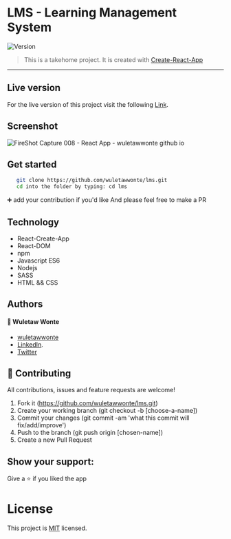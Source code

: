 # LMS - Learning Management System

<img alt="Version" src="https://img.shields.io/badge/version-1.0.0-blue.svg?cacheSeconds=2592000" />

> This is a takehome project. 
> It is created with [Create-React-App](https://github.com/facebook/create-react-app)

---

## Live version

For the live version of this project visit the following [Link](https://wuletawwonte.github.io/lms/).

## Screenshot

![FireShot Capture 008 - React App - wuletawwonte github io](https://user-images.githubusercontent.com/12524453/201879054-232915ac-8db9-4c54-a44e-ef40b233ab72.png)

## Get started

```bash
   git clone https://github.com/wuletawwonte/lms.git
   cd into the folder by typing: cd lms
```

 :heavy_plus_sign: add your contribution if you'd like
 And please feel free to make a PR

 ## Technology

- React-Create-App
- React-DOM
- npm
- Javascript ES6
- Nodejs
- SASS
- HTML && CSS

## Authors

#### :bust_in_silhouette: Wuletaw Wonte 
  - [wuletawwonte](https://github.com/wuletawwonte)
  - [LinkedIn](https://www.linkedin.com/in/wuletaw-wonte/).  
  - [Twitter](https://twitter.com/wuletaww) 


## 🤝 Contributing
All contributions, issues and feature requests are welcome!

1. Fork it (https://github.com/wuletawwonte/lms.git)
2. Create your working branch (git checkout -b [choose-a-name])
3. Commit your changes (git commit -am 'what this commit will fix/add/improve')
4. Push to the branch (git push origin [chosen-name])
5. Create a new Pull Request

## Show your support:

Give a :star: if you liked the app

# License
This project is [MIT](LICENSE.md) licensed.
